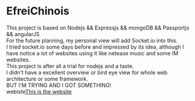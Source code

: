 # EfreiChinois
This project is based on Nodejs && Expressjs && mongoDB && Passportjs && angularJS
<br>
For the future planning, my personal view will add Socket.io into this.
<br>
I tried socket.io some days before and impressed by its idea, although I have notice a lot of websites using it like netease music and some IM websites.
<br>
This project is after all a trial for nodejs and a taste.
<br>
I didn't have a excellent overview or bird eye view for whole web architecture or some framework.
<br>
BUT I'M TRYING AND I GOT SOMETHING!
<br>
webiste<a href='http://efreichinois.cisong.eu'>This is the website</a>
